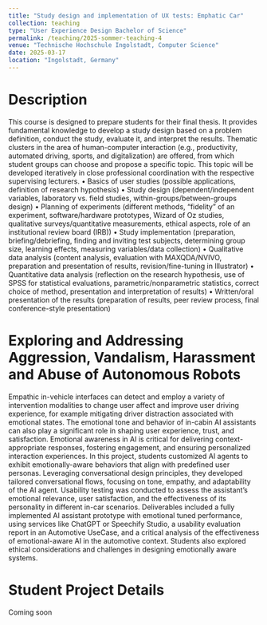 ```yaml
---
title: "Study design and implementation of UX tests: Emphatic Car"
collection: teaching
type: "User Experience Design Bachelor of Science"
permalink: /teaching/2025-sommer-teaching-4
venue: "Technische Hochschule Ingolstadt, Computer Science"
date: 2025-03-17
location: "Ingolstadt, Germany"
---
```


# Description
This course is designed to prepare students for their final thesis. It provides fundamental knowledge to develop a study design based on a problem definition, conduct the study, evaluate it, and interpret the results. Thematic clusters in the area of ​​human-computer interaction (e.g., productivity, automated driving, sports, and digitalization) are offered, from which student groups can choose and propose a specific topic. This topic will be developed iteratively in close professional coordination with the respective supervising lecturers. • Basics of user studies (possible applications, definition of research hypothesis) • Study design (dependent/independent variables, laboratory vs. field studies, within-groups/between-groups design) • Planning of experiments (different methods, “fidelity” of an experiment, software/hardware prototypes, Wizard of Oz studies, qualitative surveys/quantitative measurements, ethical aspects, role of an institutional review board (IRB)) • Study implementation (preparation, briefing/debriefing, finding and inviting test subjects, determining group size, learning effects, measuring variables/data collection) • Qualitative data analysis (content analysis, evaluation with MAXQDA/NVIVO, preparation and presentation of results, revision/fine-tuning in Illustrator) • Quantitative data analysis (reflection on the research hypothesis, use of SPSS for statistical evaluations, parametric/nonparametric statistics, correct choice of method, presentation and interpretation of results) • Written/oral presentation of the results (preparation of results, peer review process, final conference-style presentation)


Exploring and Addressing Aggression, Vandalism, Harassment and Abuse of Autonomous Robots
======
Empathic in-vehicle interfaces can detect and employ a variety of intervention modalities to change user affect and improve user driving experience, for example mitigating driver distraction associated with emotional states. The emotional tone and behavior of in-cabin AI assistants can also play a significant role in shaping user experience, trust, and satisfaction. Emotional awareness in AI is critical for delivering context-appropriate responses, fostering engagement, and ensuring personalized interaction experiences.
In this project, students customized AI agents to exhibit emotionally-aware behaviors that align with predefined user personas. Leveraging conversational design principles, they developed tailored conversational flows, focusing on tone, empathy, and adaptability of the AI agent. Usability testing was conducted to assess the assistant’s emotional relevance, user satisfaction, and the effectiveness of its personality in different in-car scenarios.
Deliverables included a fully implemented AI assistant prototype with emotional tuned performance, using services like ChatGPT or Speechify Studio, a usability evaluation report in an Automotive UseCase, and a critical analysis of the effectiveness of emotional-aware AI in the automotive context. Students also explored ethical considerations and challenges in designing emotionally aware systems.

Student Project Details
======
Coming soon
